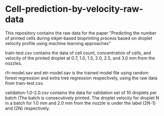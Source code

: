 # Cell-prediction-by-velocity-raw-data
This repository contains the raw data for the paper "Predicting the number of printed cells during inkjet-based bioprinting process based on droplet velocity profile using machine learning approaches"

train-test.csv contains the data of cell count, concentration of cells, and velocity of the printed droplet at 0.7, 1.0, 1.5, 2.0, 2.5, and 3.0 mm from the nozzles.

rfr-model.sav and etr-model.sav is the trained model file using random forest regression and extra tree regression respectively, using the raw data from train-test.csv.

validation-1.0-2.0.csv contains the data for validation set of 10 droplets per batch (The batch is consecutively printed. 
The droplet velocity for droplet N in a batch for 1.0 mm and 2.0 mm from the nozzle is under the label (2N-1) and (2N) respectively.
